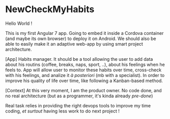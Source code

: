 # NewCheckMyHabits
Hello World !

This is my first Angular 7 app. Going to embed it inside a Cordova container (and maybe its own browser) to deploy it on Android.
We should also be able to easily make it an adaptive web-app by using smart project architecture.

[App]
Habits manager. It should be a tool allowing the user to add data about his routins (coffee, breaks, naps, sport, ..), about his feelings when he feels to.
App will allow user to monitor these habits over time, cross-check with his feelings, and analize it *à posteriori* (mb with a specialist).
In order to improve his quality of life over time, like following a Kanban-based method.

[Context]
At this very moment, I am the product owner. No code done, and no real architecture (but as a programmer, it's kinda already *pre-done*)

Real task relies in providing the right devops tools to improve my time coding, *et surtout* having less work to do next project !
